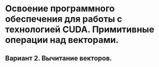 # Освоение программного обеспечения для работы с технологией CUDA. Примитивные операции над векторами.
## Вариант 2. Вычитание векторов.
